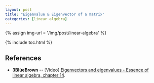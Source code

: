 ```yaml
---
layout: post
title: "Eigenvalue & Eigenvector of a matrix"
categories: [linear algebra]
---
```


{% assign img-url = '/img/post/linear-algebra' %}

{% include toc.html %}



## References

- **3BlúeBrown** -- [Video] [Eigenvectors and eigenvalues - Essence of linear algebra, chapter 14](https://www.youtube.com/watch?v=PFDu9oVAE-g).